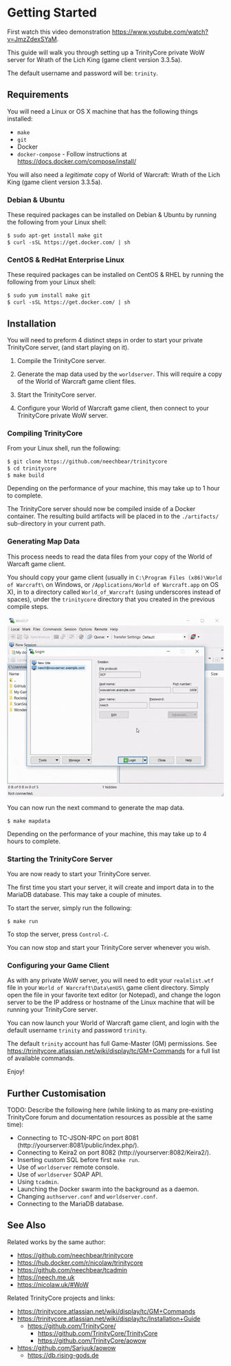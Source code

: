 # Getting Started

First watch this video demonstration
https://www.youtube.com/watch?v=JmzZdexSYaM.

This guide will walk you through setting up a TrinityCore private WoW server for
Wrath of the Lich King (game client version 3.3.5a).

The default username and password will be: `trinity`.


## Requirements

You will need a Linux or OS X machine that has the following things installed:

  * `make`
  * `git`
  * Docker
  * `docker-compose` - Follow instructions at https://docs.docker.com/compose/install/

You will also need a *legitimate* copy of World of Warcraft: Wrath of the Lich
King (game client version 3.3.5a).


### Debian & Ubuntu

These required packages can be installed on Debian & Ubuntu by running the
following from your Linux shell:

    $ sudo apt-get install make git
    $ curl -sSL https://get.docker.com/ | sh


### CentOS & RedHat Enterprise Linux

These required packages can be installed on CentOS & RHEL by running the
following from your Linux shell:

    $ sudo yum install make git
    $ curl -sSL https://get.docker.com/ | sh


## Installation

You will need to preform 4 distinct steps in order to start your private
TrinityCore server, (and start playing on it).

  1. Compile the TrinityCore server.

  2. Generate the map data used by the `worldserver`. This will require a copy
     of the World of Warcraft game client files.

  3. Start the TrinityCore server.

  4. Configure your World of Warcraft game client, then connect to your
     TrinityCore private WoW server.


### Compiling TrinityCore

From your Linux shell, run the following:

    $ git clone https://github.com/neechbear/trinitycore
    $ cd trinitycore
    $ make build

Depending on the performance of your machine, this may take up to 1 hour to
complete.

The TrinityCore server should now be compiled inside of a Docker container. The
resulting build artifacts will be placed in to the `./artifacts/` sub-directory
in your current path.


### Generating Map Data

This process needs to read the data files from your copy of the World of Warcaft
game client.

You should copy your game client (usually in `C:\Program Files
(x86)\World of Warcraft\` on Windows, or `/Applications/World of Warcraft.app`
on OS X), in to a directory called `World_of_Warcraft` (using underscores
instead of spaces), under the `trinitycore` directory that you created in the
previous compile steps.

![Copying C:\Program Files (x86)\World of Warcraft\ to ~/trinitycore/World_of_Warcraft](.GettingStarted1.gif)

You can now run the next command to generate the map data.

    $ make mapdata

Depending on the performance of your machine, this may take up to 4 hours to
complete.


### Starting the TrinityCore Server

You are now ready to start your TrinityCore server.

The first time you start your server, it will create and import data in to the
MariaDB database. This may take a couple of minutes.

To start the server, simply run the following:

    $ make run

To stop the server, press `Control-C`.

You can now stop and start your TrinityCore server whenever you wish.


### Configuring your Game Client

As with any private WoW server, you will need to edit your `realmlist.wtf` file
in your `World of Warcraft\Data\enUS\` game client directory. Simply open the
file in your favorite text editor (or Notepad), and change the logon server to
be the IP address or hostname of the Linux machine that will be running your
TrinityCore server.

You can now launch your World of Warcraft game client, and login with the
default username `trinity` and password `trinity`.

The default `trinity` account has full Game-Master (GM) permissions. See
https://trinitycore.atlassian.net/wiki/display/tc/GM+Commands for a full list of
available commands.

Enjoy!


## Further Customisation

TODO: Describe the following here (while linking to as many pre-existing
TrinityCore forum and documentation resources as possible at the same time):

  * Connecting to TC-JSON-RPC on port 8081 (http://yourserver:8081/public/index.php/).
  * Connecting to Keira2 on port 8082 (http://yourserver:8082/Keira2/).
  * Inserting custom SQL before first `make run`.
  * Use of `worldserver` remote console.
  * Use of `worldserver` SOAP API.
  * Using `tcadmin`.
  * Launching the Docker swarm into the background as a daemon.
  * Changing `authserver.conf` and `worldserver.conf`.
  * Connecting to the MariaDB database.


## See Also

Related works by the same author:

  * https://github.com/neechbear/trinitycore
  * https://hub.docker.com/r/nicolaw/trinitycore
  * https://github.com/neechbear/tcadmin
  * https://neech.me.uk
  * https://nicolaw.uk/#WoW

Related TrinityCore projects and links:

  * https://trinitycore.atlassian.net/wiki/display/tc/GM+Commands
  * https://trinitycore.atlassian.net/wiki/display/tc/Installation+Guide
    * https://github.com/TrinityCore/
      * https://github.com/TrinityCore/TrinityCore
      * https://github.com/TrinityCore/aowow
  * https://github.com/Sarjuuk/aowow
    * https://db.rising-gods.de

